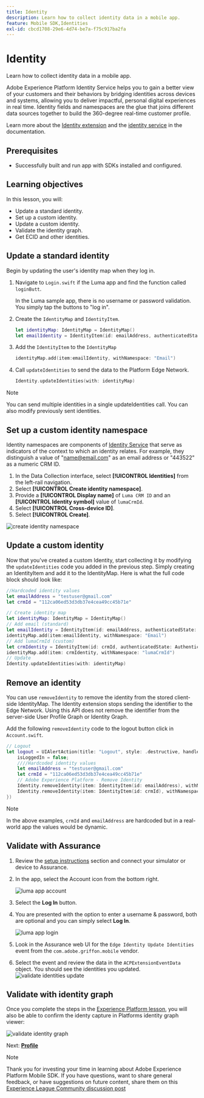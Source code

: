 ```yaml
---
title: Identity
description: Learn how to collect identity data in a mobile app.
feature: Mobile SDK,Identities
exl-id: cbcd1708-29e6-4d74-be7a-f75c917ba2fa
---
```

# Identity

Learn how to collect identity data in a mobile app.

Adobe Experience Platform Identity Service helps you to gain a better view of your customers and their behaviors by bridging identities across devices and systems, allowing you to deliver impactful, personal digital experiences in real time. Identity fields and namespaces are the glue that joins different data sources together to build the 360-degree real-time customer profile.

Learn more about the [Identity extension](https://developer.adobe.com/client-sdks/documentation/identity-for-edge-network/) and the [identity service](https://experienceleague.adobe.com/docs/experience-platform/identity/home.html) in the documentation.

## Prerequisites

* Successfully built and run app with SDKs installed and configured.

## Learning objectives

In this lesson, you will:

* Update a standard identity.
* Set up a custom identity.
* Update a custom identity.
* Validate the identity graph.
* Get ECID and other identities.

## Update a standard identity

Begin by updating the user's identity map when they log in. 

1. Navigate to `Login.swift` if the Luma app and find the function called `loginButt`.

    In the Luma sample app, there is no username or password validation. You simply tap the buttons to "log in".

1. Create the `IdentityMap` and `IdentityItem`.

    ```swift
    let identityMap: IdentityMap = IdentityMap()
    let emailIdentity = IdentityItem(id: emailAddress, authenticatedState: AuthenticatedState.authenticated)
    ```

1. Add the `IdentityItem` to the `IdentityMap`

    ```swift
    identityMap.add(item:emailIdentity, withNamespace: "Email")
    ```

1. Call `updateIdentities` to send the data to the Platform Edge Network.

    ```swift
    Identity.updateIdentities(with: identityMap)
    ```

>[!NOTE]
>
>You can send multiple identities in a single updateIdentities call. You can also modify previously sent identities.


## Set up a custom identity namespace

Identity namespaces are components of [Identity Service](https://experienceleague.adobe.com/docs/experience-platform/identity/home.html?lang=en) that serve as indicators of the context to which an identity relates. For example, they distinguish a value of "name@email.com" as an email address or "443522" as a numeric CRM ID.

1. In the Data Collection interface, select **[!UICONTROL Identities]** from the left-rail navigation.
1. Select **[!UICONTROL Create identity namespace]**.
1. Provide a **[!UICONTROL Display name]** of `Luma CRM ID` and an **[!UICONTROL Identity symbol]** value of `lumaCrmId`.
1. Select **[!UICONTROL Cross-device ID]**.
1. Select **[!UICONTROL Create]**.

![create identity namespace](assets/mobile-identity-create.png)

## Update a custom identity

Now that you've created a custom Identity, start collecting it by modifying the `updateIdentities` code you added in the previous step. Simply creating an IdentityItem and add it to the IdentityMap. Here is what the full code block should look like:

```swift
//Hardcoded identity values
let emailAddress = "testuser@gmail.com"
let crmId = "112ca06ed53d3db37e4cea49cc45b71e"

// Create identity map
let identityMap: IdentityMap = IdentityMap()
// Add email (standard)
let emailIdentity = IdentityItem(id: emailAddress, authenticatedState: AuthenticatedState.authenticated)
identityMap.add(item:emailIdentity, withNamespace: "Email")
// Add lumaCrmId (custom)
let crmIdentity = IdentityItem(id: crmId, authenticatedState: AuthenticatedState.authenticated)
identityMap.add(item: crmIdentity, withNamespace: "lumaCrmId")
// Update
Identity.updateIdentities(with: identityMap)
```

## Remove an identity

You can use `removeIdentity` to remove the identity from the stored client-side IdentityMap. The Identity extension stops sending the identifier to the Edge Network. Using this API does not remove the identifier from the server-side User Profile Graph or Identity Graph.

Add the following `removeIdentity` code to the logout button click in `Account.swift`. 

```swift
// Logout
let logout = UIAlertAction(title: "Logout", style: .destructive, handler: { (action) -> Void in
    isLoggedIn = false;
    ////Hardcoded identity values
    let emailAddress = "testuser@gmail.com"
    let crmId = "112ca06ed53d3db37e4cea49cc45b71e"
    // Adobe Experience Platform - Remove Identity
    Identity.removeIdentity(item: IdentityItem(id: emailAddress), withNamespace: "Email")
    Identity.removeIdentity(item: IdentityItem(id: crmId), withNamespace: "lumaCrmId")
})
```

>[!NOTE]
>In the above examples, `crmId` and `emailAddress` are hardcoded but in a real-world app the values would be dynamic.

## Validate with Assurance

1. Review the [setup instructions](assurance.md) section and connect your simulator or device to Assurance.
1. In the app, select the Account icon from the bottom right.
    
    ![luma app account](assets/mobile-identity-login.png)
1. Select the **Log In** button.
1. You are presented with the option to enter a username & password, both are optional and you can simply select **Log In**.

    ![luma app login](assets/mobile-identity-login-final.png)
1. Look in the Assurance web UI for the `Edge Identity Update Identities` event from the `com.adobe.griffon.mobile` vendor.
1. Select the event and review the data in the `ACPExtensionEventData` object. You should see the identities you updated.
![validate identities update](assets/mobile-identity-validate-assurance.png)

## Validate with identity graph

Once you complete the steps in the [Experience Platform lesson](platform.md), you will also be able to confirm the identy capture in Platforms identity graph viewer:

![validate identity graph](assets/mobile-identity-validate.png)


Next: **[Profile](profile.md)**

>[!NOTE]
>
>Thank you for investing your time in learning about Adobe Experience Platform Mobile SDK. If you have questions, want to share general feedback, or have suggestions on future content, share them on this [Experience League Community discussion post](https://experienceleaguecommunities.adobe.com/t5/adobe-experience-platform-data/tutorial-discussion-implement-adobe-experience-cloud-in-mobile/td-p/443796)